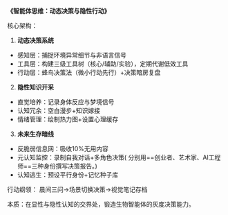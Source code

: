 **《智能体思维：动态决策与隐性行动》**

核心架构：
1. **动态决策系统**
- 感知层：捕捉环境异常细节与非语言信号
- 工具层：构建三级工具树（核心/辅助/实验），定期代谢低效工具
- 行动层：蜂鸟决策法（微小行动先行）+决策暗房复盘

2. **隐性知识开采**
- 直觉培养：记录身体反应与梦境信号
- 认知冗余：空白漫步+知识嫁接
- 情绪管理：绘制热力图+设置心理缓存

3. **未来生存暗线**
- 反脆弱信息网：吸收10%无用内容
- 元认知监控：录制自我对话+多角色决策( 分别用==创业者、艺术家、AI工程师==三种身份撰写决策报告。)
- 认知逃生：预设平行身份+记忆种子库

行动纲领：
晨间三问→场景切换决策→视觉笔记存档

本质：在显性与隐性认知的交界处，锻造生物智能体的灰度决策能力。